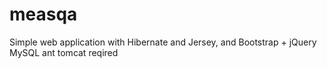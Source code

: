 # measqa

Simple web application with Hibernate and Jersey, and Bootstrap + jQuery
MySQL ant tomcat reqired
